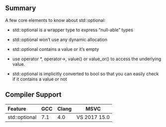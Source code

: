 ## Summary

A few core elements to know about std::optional:

* std::optional is a wrapper type to express “null-able” types

* std::optional won’t use any dynamic allocation

* std::optional contains a value or it’s empty

* use operator *, operator->, value() or value_or() to access the underlying value.

* std::optional is implicitly converted to bool so that you can easily check if it contains a value or not

## Compiler Support

| Feature | GCC | Clang | MSVC |
| :------ | --- | ----- | ---- |
| std::optional	| 7.1 |	4.0 |VS 2017 15.0 |



